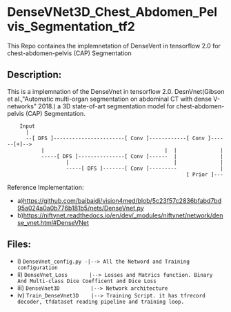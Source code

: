 # DenseVNet3D_Chest_Abdomen_Pelvis_Segmentation_tf2
This Repo containes the implemnetation of DenseVent in tensorflow 2.0 for chest-abdomen-pelvis (CAP) Segmentation

## Description:
This is a implemnation of the DenseVnet in tensorflow 2.0. DesnVnet(Gibson et al.,"Automatic multi-organ segmentation on abdominal CT with dense V-networks" 2018.) a 3D state-of-art segmentation model for chest-abdomen-pelvis (CAP) Segmentation.

```
    Input
      |
      --[ DFS ]-----------------------[ Conv ]------------[ Conv ]------[+]-->
           |                                       |  |              |
           -----[ DFS ]---------------[ Conv ]------  |              |
                   |                                  |              |
                   -----[ DFS ]-------[ Conv ]---------              |
                                                          [ Prior ]---
```

Reference Implementation:     
* a)https://github.com/baibaidj/vision4med/blob/5c23f57c2836bfabd7bd95a024a0a0b776b181b5/nets/DenseVnet.py
* b)https://niftynet.readthedocs.io/en/dev/_modules/niftynet/network/dense_vnet.html#DenseVNet

## Files:
*   i) `DenseVnet_config.py -|--> All the Netword and Training configuration`
*  ii) `DenseVnet_Loss       |--> Losses and Matrics function. Binary And Multi-class Dice Coefficent and Dice Loss`
* iii) `DenseVnet3D          |--> Network architecture`
*  iv) `Train_DenseVnet3D    |--> Training Script. it has tfrecord decoder, tfdataset reading pipeline and training loop.`

